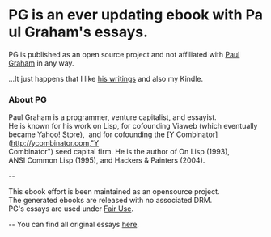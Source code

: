 # PG is an ever updating ebook with Paul Graham's essays.

PG is published as an open source project and not affiliated with [Paul Graham](http://paulgraham.com,"Paul Graham") in any way.

...It just happens that I like [his writings](http://paulgraham.com/articles.html,"Paul Graham's Essays") and also my Kindle.

### About PG
Paul Graham is a programmer, venture capitalist, and essayist. 
He is known for his work on Lisp, for cofounding Viaweb (which eventually became Yahoo! Store), 
and for cofounding the [Y Combinator](http://ycombinator.com,"Y Combinator") seed capital firm. He is the author of On Lisp (1993), 
ANSI Common Lisp (1995), and Hackers & Painters (2004).

-- 

This ebook effort is been maintained as an opensource project.  
The generated ebooks are released with no associated DRM.   
PG's essays are used under [Fair Use](http://www.copyright.gov/fls/fl102.html,"U.S. Copyright Office - Fair Use").

-- 
You can find all original essays [here](http://paulgraham.com/articles.html,"Paul Graham's Essays").
